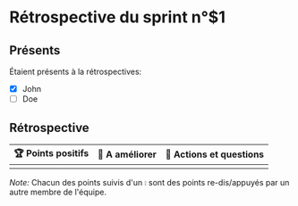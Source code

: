 # Rétrospective du sprint n°$1

## Présents

Étaient présents à la rétrospectives:

- [x] John
- [ ] Doe

## Rétrospective

| 🏆 Points positifs | 🌱 A améliorer | 📌 Actions et questions |
|:-------------------|:----------------|:------------------------|
|                    |                 |                         |

_Note:_ Chacun des points suivis d'un `❕` sont des points re-dis/appuyés
par un autre membre de l'équipe.
